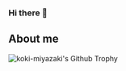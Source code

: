 ### Hi there 👋

<h2> About me </h2>

<img align="center" src="https://github-profile-trophy.vercel.app/?username=koki-miyazaki&column=7&margin-w=20&theme=juicyfresh" alt="koki-miyazaki's Github Trophy" />
